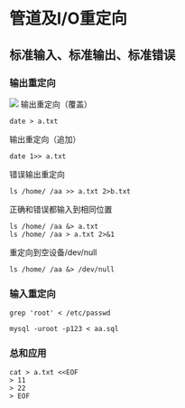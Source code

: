 # 管道及I/O重定向

## 标准输入、标准输出、标准错误

### 输出重定向
![](images/biaozhun.png)
输出重定向（覆盖）
```
date > a.txt
```
输出重定向（追加）
```
date 1>> a.txt
```
错误输出重定向
```
ls /home/ /aa >> a.txt 2>b.txt
```
正确和错误都输入到相同位置
```
ls /home/ /aa &> a.txt 
ls /home/ /aa > a.txt 2>&1 
```
重定向到空设备/dev/null
```
ls /home/ /aa &> /dev/null
```
### 输入重定向
```
grep 'root' < /etc/passwd
```
```
mysql -uroot -p123 < aa.sql
```
### 总和应用
```
cat > a.txt <<EOF
> 11
> 22
> EOF
```



